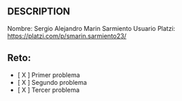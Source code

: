 ## DESCRIPTION

Nombre: Sergio Alejandro Marin Sarmiento
Usuario Platzi: https://platzi.com/p/smarin.sarmiento23/

## Reto:

- [ X ] Primer problema
- [ X ] Segundo problema
- [ X ] Tercer problema
